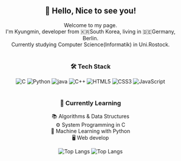 <div align="center">

## 👋 Hello, Nice to see you!

Welcome to my page.<br>
I'm Kyungmin, developer from 🇰🇷South Korea, living in 🇩🇪Germany, Berlin.<br>
Currently studying Computer Science(Informatik) in Uni.Rostock.<br><br>


### 🛠️ Tech Stack
<img src="https://img.shields.io/badge/C-00599C?style=for-the-badge&logo=c&logoColor=white" alt="C">
<img src="https://img.shields.io/badge/Python-FFD43B?style=for-the-badge&logo=python&logoColor=blue" alt="Python">
<img src="https://img.shields.io/badge/Java-007396?style=for-the-badge&logo=java&logoColor=white" alt="java">
<img src="https://img.shields.io/badge/C++-00599C?style=for-the-badge&logo=c%2B%2B&logoColor=white" alt="C++">
<img src="https://img.shields.io/badge/HTML5-E34F26?style=for-the-badge&logo=html5&logoColor=white" alt="HTML5">
<img src="https://img.shields.io/badge/CSS3-1572B6?style=for-the-badge&logo=css3&logoColor=white" alt="CSS3">
<img src="https://img.shields.io/badge/JavaScript-F7DF1E?style=for-the-badge&logo=javascript&logoColor=black" alt="JavaScript">
<br><br>

### 🌱 Currently Learning
📚 Algorithms & Data Structures<br>
⚙️ System Programming in C <br>
🤖 Machine Learning with Python<br>
🖥️ Web develop

![Top Langs](https://github-readme-stats.vercel.app/api/top-langs/?username=mojo532&layout=donut&theme=merko)
![Top Langs](https://github-readme-stats.vercel.app/api/top-langs/?username=mojo532&token=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&layout=donut)


<!---
mojo532/mojo532 is a ✨ special ✨ repository because its `README.md` (this file) appears on your GitHub profile.
You can click the Preview link to take a look at your changes.
--->
